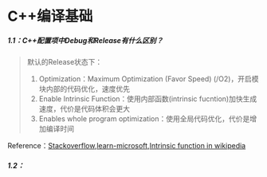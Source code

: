 # C++编译基础

##### 1.1：C++配置项中Debug和Release有什么区别？

> 默认的Release状态下：
> 1. Optimization：Maximum Optimization (Favor Speed) (/O2)，开启模块内部的代码优化，速度优先
> 2. Enable Intrinsic Function：使用内部函数(intrinsic fucntion)加快生成速度，代价是代码体积会更大
> 3. Enables whole program optimization：使用全局代码优化，代价是增加编译时间

Reference：[Stackoverflow](https://stackoverflow.com/questions/13938089/whats-c-optimization-whole-program-optimizatoin-in-visual-studio),[learn-microsoft](https://learn.microsoft.com/en-us/cpp/build/reference/gl-whole-program-optimization?view=msvc-170),[Intrinsic function in wikipedia](https://en.wikipedia.org/wiki/Intrinsic_function)

##### 1.2：



